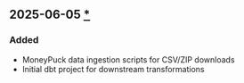 ## 2025-06-05 [*](https://github.com/bbrewington/nhl-data/pull/2)

### Added
- MoneyPuck data ingestion scripts for CSV/ZIP downloads  
- Initial dbt project for downstream transformations